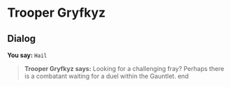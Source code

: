 # Trooper Gryfkyz


## Dialog

**You say:** `Hail`



>**Trooper Gryfkyz says:** Looking for a challenging fray?  Perhaps there is a combatant waiting for a duel within the Gauntlet.
end





